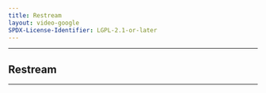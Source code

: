 ```yaml
---
title: Restream
layout: video-google
SPDX-License-Identifier: LGPL-2.1-or-later
---
```


---

##  Restream

<div class="container">
  <video-js id="my-video" class="vjs-fluid vjs-layout-medium" controls preload="auto" poster="/assets/images/moona-cool.jpg">
    <source src="https://drive.ayam.eu.org:6969/aHR0cHM6Ly9saXZlLWdsb2JhbC1jZG4tdjAyLmFmcmVlY2F0di5jb20vbGl2ZS1zdG0tMTUvYXV0aF9wbGF5bGlzdC5tM3U4P2FpZD0uQTMyLjdiYlQ1NnZ5SE05Zktaay5HZ0oxdTdlTER2OE5IbkUwVnJSemdkMzN0VnM1SHMwYWtYRUhQUUxHZjNsdEdjNjl2RzVEajcwa2ZiNUxSQjZoWTNDd1c0T0lsZmNhZGlKQVp6eGdORl9TaE9lOVFiR1RoZzRkRlh0dl9Faw==.m3u8" type="application/x-mpegurl"/>
    <source src="https://xx58j-my.sharepoint.com/:v:/g/personal/akunanime_xx58j_onmicrosoft_com/EcoOTGxEuRdNri9pCvsNc90BynBTW07P4GyMycxry4BWvw?download=1" type="video/mp4"/>
  </video-js>
</div>

---
